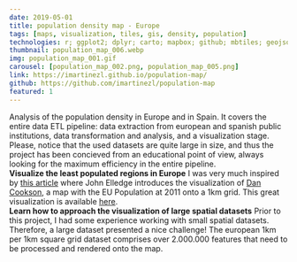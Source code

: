 ```yaml
---
date: 2019-05-01
title: population density map - Europe
tags: [maps, visualization, tiles, gis, density, population]
technologies: r; ggplot2; dplyr; carto; mapbox; github; mbtiles; geojson;
thumbnail: population_map_006.webp
img: population_map_001.gif
carousel: [population_map_002.png, population_map_005.png]
link: https://imartinezl.github.io/population-map/
github: https://github.com/imartinezl/population-map
featured: 1
---
```



Analysis of the population density in Europe and in Spain. It covers the entire data ETL pipeline: data extraction from european and spanish public institutions, data transformation and analysis, and a visualization stage. Please, notice that the used datasets are quite large in size, and thus the project has been concieved from an educational point of view, always looking for the maximum efficiency in the entire pipeline.<br>
**Visualize the least populated regions in Europe**
I was very much inspired by [this article](https://www.citymetric.com/fabric/nine-things-we-learned-population-density-map-europe-3775) where John Elledge introduces the visualization of [Dan Cookson](https://twitter.com/danc00ks0n), a map with the EU Population at 2011 onto a 1km grid. This great visualization is available [here](https://dancooksonresearch.carto.com/u/dancookson/viz/49ca276c-adf9-454a-8f64-0ccf0e46eed0/embed_map).<br>
**Learn how to approach the visualization of large spatial datasets**
Prior to this project, I had some experience working with small spatial datasets. Therefore, a large dataset presented a nice challenge! The european 1km per 1km square grid dataset comprises over 2.000.000 features that need to be processed and rendered onto the map.
